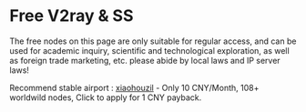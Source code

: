 # Free V2ray & SS

The free nodes on this page are only suitable for regular access, and can be used for academic inquiry, scientific and technological exploration, as well as foreign trade marketing, etc. please abide by local laws and IP server laws!

Recommend stable airport : [xiaohouzil](https://www.xiaohouzila.xyz/#/auth/register?code=qX0i) - Only 10 CNY/Month, 108+ worldwild nodes, Click to apply for 1 CNY payback.
